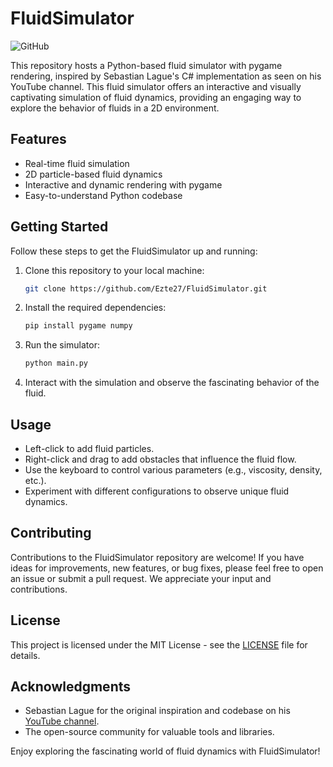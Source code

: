 # FluidSimulator

![GitHub](https://img.shields.io/badge/GitHub-FluidSimulator-brightgreen)

This repository hosts a Python-based fluid simulator with pygame rendering, inspired by Sebastian Lague's C# implementation as seen on his YouTube channel. This fluid simulator offers an interactive and visually captivating simulation of fluid dynamics, providing an engaging way to explore the behavior of fluids in a 2D environment.

## Features

- Real-time fluid simulation
- 2D particle-based fluid dynamics
- Interactive and dynamic rendering with pygame
- Easy-to-understand Python codebase

## Getting Started

Follow these steps to get the FluidSimulator up and running:

1. Clone this repository to your local machine:

    ```bash
    git clone https://github.com/Ezte27/FluidSimulator.git
    ```

2. Install the required dependencies:

    ```bash
    pip install pygame numpy
    ```

3. Run the simulator:

    ```bash
    python main.py
    ```

4. Interact with the simulation and observe the fascinating behavior of the fluid.

## Usage

- Left-click to add fluid particles.
- Right-click and drag to add obstacles that influence the fluid flow.
- Use the keyboard to control various parameters (e.g., viscosity, density, etc.).
- Experiment with different configurations to observe unique fluid dynamics.

## Contributing

Contributions to the FluidSimulator repository are welcome! If you have ideas for improvements, new features, or bug fixes, please feel free to open an issue or submit a pull request. We appreciate your input and contributions.

## License

This project is licensed under the MIT License - see the [LICENSE](LICENSE) file for details.

## Acknowledgments

- Sebastian Lague for the original inspiration and codebase on his [YouTube channel](https://www.youtube.com/@SebastianLague).
- The open-source community for valuable tools and libraries.

Enjoy exploring the fascinating world of fluid dynamics with FluidSimulator!
